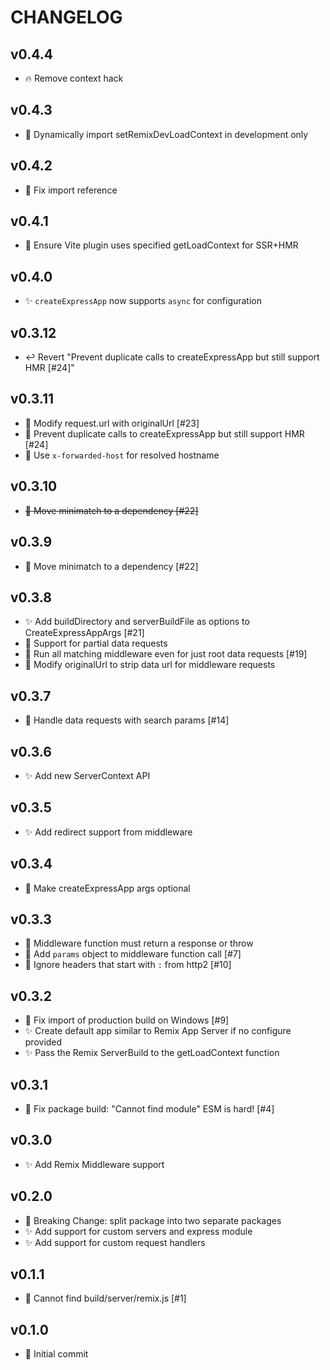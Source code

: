 # CHANGELOG

## v0.4.4

- 🔥 Remove context hack

## v0.4.3

- 🐛 Dynamically import setRemixDevLoadContext in development only

## v0.4.2

- 🐛 Fix import reference

## v0.4.1

- 🐛 Ensure Vite plugin uses specified getLoadContext for SSR+HMR

## v0.4.0

- ✨ `createExpressApp` now supports `async` for configuration

## v0.3.12

- ↩️ Revert "Prevent duplicate calls to createExpressApp but still support HMR [#24]"

## v0.3.11

- 🐛 Modify request.url with originalUrl [#23]
- 🐛 Prevent duplicate calls to createExpressApp but still support HMR [#24]
- 🐛 Use `x-forwarded-host` for resolved hostname

## v0.3.10

- ~~🐛 Move minimatch to a dependency [#22]~~

## v0.3.9

- 🐛 Move minimatch to a dependency [#22]

## v0.3.8

- ✨ Add buildDirectory and serverBuildFile as options to CreateExpressAppArgs [#21]
- 🐛 Support for partial data requests
- 🐛 Run all matching middleware even for just root data requests [#19]
- 🐛 Modify originalUrl to strip data url for middleware requests

## v0.3.7

- 🐛 Handle data requests with search params [#14]

## v0.3.6

- ✨ Add new ServerContext API

## v0.3.5

- ✨ Add redirect support from middleware

## v0.3.4

- 🔨 Make createExpressApp args optional

## v0.3.3

- 🔨 Middleware function must return a response or throw
- 🐛 Add `params` object to middleware function call [#7]
- 🐛 Ignore headers that start with `:` from http2 [#10]

## v0.3.2

- 🐛 Fix import of production build on Windows [#9]
- ✨ Create default app similar to Remix App Server if no configure provided
- ✨ Pass the Remix ServerBuild to the getLoadContext function

## v0.3.1

- 🐛 Fix package build: "Cannot find module" ESM is hard! [#4]

## v0.3.0

- ✨ Add Remix Middleware support

## v0.2.0

- 🚨 Breaking Change: split package into two separate packages
- ✨ Add support for custom servers and express module
- ✨ Add support for custom request handlers

## v0.1.1

- 🐛 Cannot find build/server/remix.js [#1]

## v0.1.0

- 🎉 Initial commit

